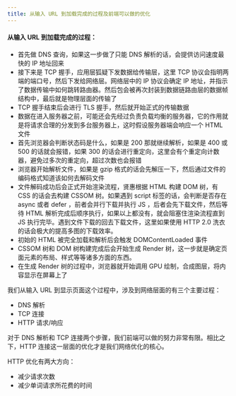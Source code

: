```yaml
---
title: 从输入 URL 到加载完成的过程及前端可以做的优化
---
```


#### 从输入 URL 到加载完成的过程：
- 首先做 DNS 查询，如果这一步做了只能 DNS 解析的话，会提供访问速度最快的 IP 地址回来
- 接下来是 TCP 握手，应用层狐疑下发数据给传输层，这里 TCP 协议会指明两端的端口号，然后下发给网络层。网络层中的 IP 协议会确定 IP 地址，并指示了数据传输中如何跳转路由器。然后包会被再次封装到数据链路由层的数据帧结构中，最后就是物理层面的传输了
- TCP 握手结束后会进行 TLS 握手，然后就开始正式的传输数据
- 数据在进入服务器之前，可能还会先经过负责负载均衡的服务器，它的作用就是将请求合理的分发到多台服务器上，这时假设服务器端会响应一个 HTML 文件
- 首先浏览器会判断状态码是什么，如果是 200 那就继续解析，如果是 400 或 500 的话就会报错，如果 300 的话会进行重定向，这里会有个重定向计数器，避免过多次的重定向，超过次数也会报错
- 浏览器开始解析文件，如果是 gzip 格式的话会先解压一下，然后通过文件的编码格式知道该如何去解码文件
- 文件解码成功后会正式开始渲染流程，贤惠根据 HTML 构建 DOM 树，有 CSS 的话会去构建 CSSOM 树。如果遇到 script 标签的话，会判断是否存在 async 或者 defer ，前者会并行下载并执行 JS ，后者会先下载文件，然后等待 HTML 解析完成后顺序执行，如果以上都没有，就会阻塞住渲染流程直到 JS 执行完毕。遇到文件下载的回去下载文件，这里如果使用 HTTP 2.0 洗衣的话会极大的提高多图的下载效率。
- 初始的 HTML 被完全加载和解析后会触发 DOMContentLoaded 事件
- CSSOM 树和 DOM 树构建完成后会开始生成 Render 树，这一步就是确定页面元素的布局、样式等等诸多方面的东西。
- 在生成 Render 树的过程中，浏览器就开始调用 GPU 绘制，合成图层，将内容显示在屏幕上了


我们从输入 URL 到显示页面这个过程中，涉及到网络层面的有三个主要过程：
- DNS 解析
- TCP 连接
- HTTP 请求/响应

对于 DNS 解析和 TCP 连接两个步骤，我们前端可以做的努力非常有限。相比之下，HTTP 连接这一层面的优化才是我们网络优化的核心。

HTTP 优化有两大方向：
- 减少请求次数
- 减少单词请求所花费的时间